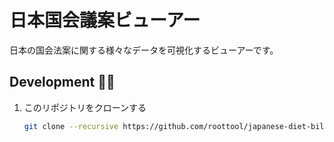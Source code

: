 # 日本国会議案ビューアー

日本の国会法案に関する様々なデータを可視化するビューアーです。
## Development 🧑‍💻

1. このリポジトリをクローンする

   ```bash
   git clone --recursive https://github.com/roottool/japanese-diet-bill-viewer.git
   ```
